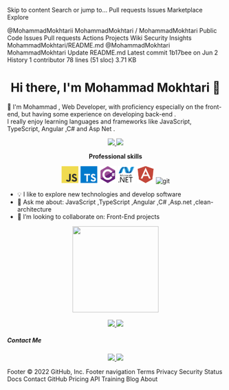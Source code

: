 Skip to content
Search or jump to…
Pull requests
Issues
Marketplace
Explore
 
@MohammadMokhtarii 
MohammadMokhtari
/
MohammadMokhtari
Public
Code
Issues
Pull requests
Actions
Projects
Wiki
Security
Insights
MohammadMokhtari/README.md
@MohammadMokhtari
MohammadMokhtari Update README.md
Latest commit 1b17bee on Jun 2
 History
 1 contributor
78 lines (51 sloc)  3.71 KB


<!-- Intro -->

<h1 align="center">Hi there, I'm Mohammad Mokhtari 👋</h1>
 <p> 🌱
  I'm Mohammad , Web Developer, with proficiency especially on the front-end, but having some experience on developing back-end . <br> I really enjoy learning languages and   frameworks like JavaScript, TypeScript, Angular ,C# and Asp Net .
 </p>

<!-- Socials --> 

<p align="center">
  
<a href="https://www.linkedin.com/in/mohammad-mokhtari-8a668122b/" target="blank">
  <img src="https://camo.githubusercontent.com/162001cc0747178f47ced6e40de0cd16e375beb9b5fbca4ea3d520ecca78cd85/68747470733a2f2f696d672e69636f6e73382e636f6d2f666c75656e742f34382f3030303030302f6c696e6b6564696e2e706e67" style="height: 3rem"/>
  </a>


<a href="https://twitter.com/mohammad_mkhDev" target="blank">
<img src="https://camo.githubusercontent.com/935991993635cd0e6398dd4368b13949a1bac7853b6361bd8d44bf95641f986a/68747470733a2f2f696d672e69636f6e73382e636f6d2f666c75656e742f34382f3030303030302f747769747465722e706e67" style="height: 3rem"/>
</a>

</p>

<!-- Tech Stack --> 

<p>
<p align="Center"><strong>Professional skills</strong></p>
</p>  
<p align="center">
<img src="https://raw.githubusercontent.com/devicons/devicon/master/icons/javascript/javascript-original.svg" alt="javascript" width="40" height="40"  />
<img src="https://raw.githubusercontent.com/devicons/devicon/master/icons/typescript/typescript-original.svg" alt="typescript" width="40" height="40"/>
<img src="https://raw.githubusercontent.com/devicons/devicon/master/icons/csharp/csharp-original.svg" alt="csharp" width="40" height="40"  />
<img src="https://raw.githubusercontent.com/devicons/devicon/master/icons/dot-net/dot-net-original-wordmark.svg" alt="dotnet" width="40" height="40" />
<img src="https://raw.githubusercontent.com/devicons/devicon/master/icons/angularjs/angularjs-plain.svg" alt="angular" width="40" height="40"/>
<img src="https://camo.githubusercontent.com/fbfcb9e3dc648adc93bef37c718db16c52f617ad055a26de6dc3c21865c3321d/68747470733a2f2f7777772e766563746f726c6f676f2e7a6f6e652f6c6f676f732f6769742d73636d2f6769742d73636d2d69636f6e2e737667" alt="git" width="40" height="40"/>
</div>


 </p>

<!-- Catto gifs -->

<ul dir="auto">
<li><g-emoji class="g-emoji" alias="dancers" fallback-src="https://github.githubassets.com/images/icons/emoji/unicode/1f46f.png">💡</g-emoji> I like to explore new technologies and develop software</li>
<li><g-emoji class="g-emoji" alias="speech_balloon" fallback-src="https://github.githubassets.com/images/icons/emoji/unicode/1f4ac.png">💬</g-emoji> Ask me about: JavaScript ,TypeScript ,Angular ,C# ,Asp.net ,clean-architecture </li>
<li><g-emoji class="g-emoji" alias="dancers" fallback-src="https://github.githubassets.com/images/icons/emoji/unicode/1f46f.png">👯</g-emoji> I’m looking to collaborate on: Front-End projects
</li>
</ul>


<div align="center">
    <img src="https://media.giphy.com/media/HwBlFQZFcAoUcPHZdX/giphy.gif" width="200" height="200"/>
</div>

<p align="center">
<a href="https://github.com/MohammadMokhtari">
  <img height="180em" src="https://github-readme-stats-eight-theta.vercel.app/api?username=MohammadMokhtari&show_icons=true&theme=algolia&include_all_commits=true&count_private=true"/>
 </a>
   <img height="180em" src="https://github-readme-stats-eight-theta.vercel.app/api/top-langs/?username=MohammadMokhtari&layout=compact&langs_count=8&theme=algolia"/>
</p>




##### Contact Me
<p align="center">
<a href="https://www.instagram.com/mohammadmokhtari8/">
<img src="https://img.shields.io/badge/-@mohammadmokhtari8-E4405F?style=flat&logo=Instagram&logoColor=white"/>
</a>
<a href="mailto:mohammad.mokhtari86@gmail.com"><img src="https://img.shields.io/badge/-dev.mohammadmokhtari@outlook.com-D14836?style=flat&logo=Gmail&logoColor=white"/>
</a>
</p>






Footer
© 2022 GitHub, Inc.
Footer navigation
Terms
Privacy
Security
Status
Docs
Contact GitHub
Pricing
API
Training
Blog
About
